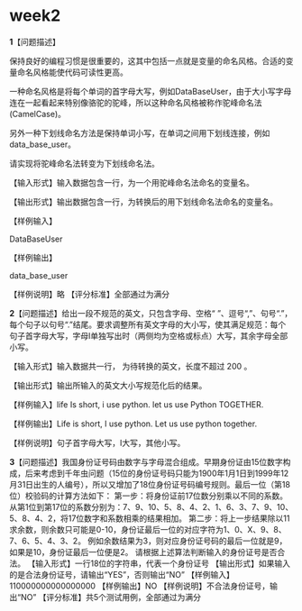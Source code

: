 # week2

**1**【问题描述】

保持良好的编程习惯是很重要的，这其中包括一点就是变量的命名风格。合适的变量命名风格能使代码可读性更高。

一种命名风格是将每个单词的首字母大写，例如DataBaseUser，由于大小写字母连在一起看起来特别像骆驼的驼峰，所以这种命名风格被称作驼峰命名法(CamelCase)。

另外一种下划线命名方法是保持单词小写，在单词之间用下划线连接，例如data_base_user。

请实现将驼峰命名法转变为下划线命名法。

【输入形式】输入数据包含一行，为一个用驼峰命名法命名的变量名。

【输出形式】输出数据包含一行，为转换后的用下划线命名法命名的变量名。

【样例输入】

DataBaseUser

【样例输出】

data_base_user

【样例说明】略
【评分标准】全部通过为满分





**2**【问题描述】给出一段不规范的英文，只包含字母、空格“ ”、逗号“,”、句号“.”，每个句子以句号“.”结尾。要求调整所有英文字母的大小写，使其满足规范：每个句子首字母大写，字母I单独写出时（两侧均为空格或标点）大写，其余字母全部小写。

【输入形式】输入数据共一行， 为待转换的英文，长度不超过 200 。

【输出形式】输出所输入的英文大小写规范化后的结果。

【样例输入】life Is short, i use python. let us use Python TOGETHER.

【样例输出】Life is short, I use python. Let us use python together.

【样例说明】句子首字母大写，I大写，其他小写。





**3**【问题描述】我国身份证号码由数字与字母混合组成。早期身份证由15位数字构成，后来考虑到千年虫问题（15位的身份证号码只能为1900年1月1日到1999年12月31日出生的人编号），所以又增加了18位身份证号码编号规则。最后一位（第18位）校验码的计算方法如下：
   第一步：将身份证前17位数分别乘以不同的系数。从第1位到第17位的系数分别为：7、9、10、5、8、4、2、1、6、3、7、9、10、5、8、4、2，将17位数字和系数相乘的结果相加。
   第二步：将上一步结果除以11求余数，则余数只可能是0-10，身份证最后一位的对应字符为1、0、X、9、8、7、6、5、4、3、2。
   例如余数结果为3，则对应身份证号码的最后一位就是9，如果是10，身份证最后一位便是2。
   请根据上述算法判断输入的身份证号是否合法。
【输入形式】一行18位的字符串，代表一个身份证号
【输出形式】如果输入的是合法身份证号，请输出“YES”，否则输出“NO”
【样例输入】110000000000000000
【样例输出】NO
【样例说明】不合法身份证号，输出“NO”
【评分标准】共5个测试用例，全部通过为满分